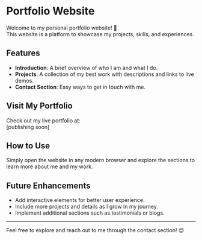 # Portfolio Website

Welcome to my personal portfolio website! 🌟  
This website is a platform to showcase my projects, skills, and experiences.

## Features
- **Introduction**: A brief overview of who I am and what I do.
- **Projects**: A collection of my best work with descriptions and links to live demos.
- **Contact Section**: Easy ways to get in touch with me.

## Visit My Portfolio
Check out my live portfolio at:  
[publishing soon]

## How to Use
Simply open the website in any modern browser and explore the sections to learn more about me and my work.

## Future Enhancements
- Add interactive elements for better user experience.
- Include more projects and details as I grow in my journey.
- Implement additional sections such as testimonials or blogs.

---

Feel free to explore and reach out to me through the contact section! 😊  